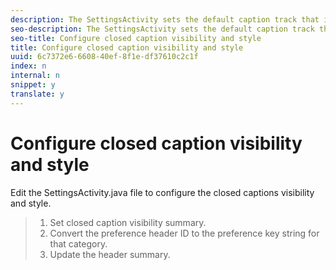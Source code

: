 ```yaml
---
description: The SettingsActivity sets the default caption track that is the default for the entire player application. The CCManager refers to this configuration setting when it sets up the initial track for the media item.
seo-description: The SettingsActivity sets the default caption track that is the default for the entire player application. The CCManager refers to this configuration setting when it sets up the initial track for the media item.
seo-title: Configure closed caption visibility and style
title: Configure closed caption visibility and style
uuid: 6c7372e6-6608-40ef-8f1e-df37610c2c1f
index: n
internal: n
snippet: y
translate: y
---
```


# Configure closed caption visibility and style

Edit the SettingsActivity.java file to configure the closed captions visibility and style.

>1. Set closed caption visibility summary.
>1. Convert the preference header ID to the preference key string for that category.
>1. Update the header summary.
